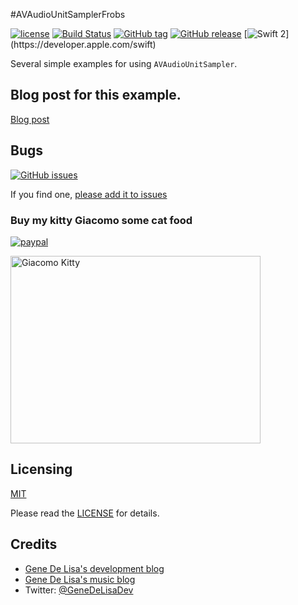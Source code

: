 #AVAudioUnitSamplerFrobs


[![license](https://img.shields.io/github/license/mashape/apistatus.svg)](https://en.wikipedia.org/wiki/MIT_License)
[![Build Status](https://travis-ci.org/genedelisa/AVAudioUnitSamplerFrobs.svg)](https://travis-ci.org/genedelisa/AVAudioUnitSamplerFrobs)
[![GitHub tag](https://img.shields.io/github/tag/genedelisa/AVAudioUnitSamplerFrobs.svg)](https://github.com/genedelisa/AVAudioUnitSamplerFrobs/)
[![GitHub release](https://img.shields.io/github/release/genedelisa/AVAudioUnitSamplerFrobs.svg)](https://github.com/genedelisa/AVAudioUnitSamplerFrobs/)
[![Swift 2](https://img.shields.io/badge/swift2-compatible-4BC51D.svg?style=flat")](https://developer.apple.com/swift)


Several simple examples for using `AVAudioUnitSampler`.


## Blog post for this example.

[Blog post](http://www.rockhoppertech.com/blog/the-great-avaudiounitsampler-workout/)


## Bugs


[![GitHub issues](https://img.shields.io/github/issues/genedelisa/AVAudioUnitSamplerFrobs.svg)](https://github.com/genedelisa/AVAudioUnitSamplerFrobs/issues)

If you find one, [please add it to issues](https://github.com/genedelisa/AVAudioUnitSamplerFrobs/issues)



### Buy my kitty Giacomo some cat food

[![paypal](https://www.paypalobjects.com/en_US/i/btn/btn_donate_SM.gif)](https://www.paypal.com/cgi-bin/webscr?cmd=_donations&business=F5KE9Z29MH8YQ&bnP-DonationsBF:btn_donate_SM.gif:NonHosted)

<img src="http://www.rockhoppertech.com/blog/wp-content/uploads/2015/05/IMG_0657.png" alt="Giacomo Kitty" width="400" height="300">

## Licensing

[MIT](https://en.wikipedia.org/wiki/MIT_License)

Please read the [LICENSE](LICENSE) for details.

## Credits

*	[Gene De Lisa's development blog](http://rockhoppertech.com/blog/)
*	[Gene De Lisa's music blog](http://genedelisa.com/)
*   Twitter: [@GeneDeLisaDev](http://twitter.com/genedelisadev)
